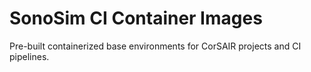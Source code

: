 SonoSim CI Container Images
==============================

Pre-built containerized base environments for CorSAIR projects and CI pipelines.
